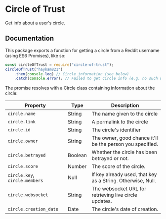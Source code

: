 # Circle of Trust

Get info about a user's circle.

## Documentation

This package exports a function for getting a circle from a Reddit username (using ES6 Promises), like so:

```javascript
const circleOfTrust = require("circle-of-trust");
circleOfTrust("haykam821")
    .then(console.log) // Circle information (see below)
    .catch(console.error); // Failed to get circle info (e.g. no such user or circle)
```

The promise resolves with a Circle class containing information about the circle:

Property | Type | Description
--- | --- | ---
`circle.name` | String | The name given to the circle
`circle.link` | String | A permalink to the circle
`circle.id` | String | The circle's identifier
`circle.owner` | String | The owner, good chance it'll be the person you specified.
`circle.betrayed` | Boolean | Whether the circle has been betrayed or not.
`circle.score` | Number | The score of the circle.
`circle.key`, `circle.members` | Null | If key already used, that key as a String. Otherwise, Null.
`circle.websocket` | String | The websocket URL for retrieving live circle updates.
`circle.creation_date` | Date | The circle's date of creation.